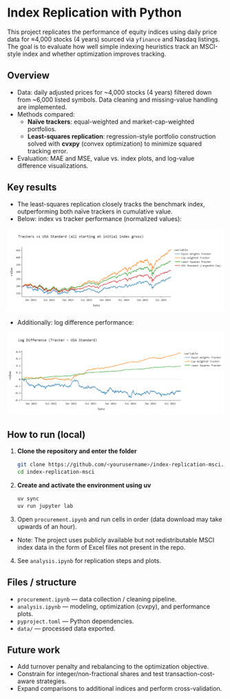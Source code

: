 # Index Replication with Python

This project replicates the performance of equity indices using daily price data for ≈4,000 stocks (4 years) sourced via `yfinance` and Nasdaq listings. The goal is to evaluate how well simple indexing heuristics track an MSCI-style index and whether optimization improves tracking.

## Overview
- Data: daily adjusted prices for ~4,000 stocks (4 years) filtered down from ~6,000 listed symbols. Data cleaning and missing-value handling are implemented.
- Methods compared:
  - **Naïve trackers**: equal-weighted and market-cap-weighted portfolios.
  - **Least-squares replication**: regression-style portfolio construction solved with **cvxpy** (convex optimization) to minimize squared tracking error.
- Evaluation: MAE and MSE, value vs. index plots, and log-value difference visualizations.

## Key results
- The least-squares replication closely tracks the benchmark index, outperforming both naïve trackers in cumulative value.
- Below: index vs tracker performance (normalized values):

![Index vs Tracker](tracker_vs_index.png)

- Additionally: log difference performance:

![Index vs Tracker](log_difference.png)


## How to run (local)
1. **Clone the repository and enter the folder**
   ```bash
   git clone https://github.com/<yourusername>/index-replication-msci.git
   cd index-replication-msci
   ```

2. **Create and activate the environment using uv**

   ```bash
   uv sync
   uv run jupyter lab
   ```

2. Open `procurement.ipynb` and run cells in order (data download may take upwards of an hour).
  - Note: The project uses publicly available but not redistributable MSCI index data in the form of Excel files not present in the repo. 
4. See `analysis.ipynb` for replication steps and plots.

## Files / structure
- `procurement.ipynb` — data collection / cleaning pipeline.
- `analysis.ipynb` — modeling, optimization (cvxpy), and performance plots.
- `pyproject.toml` — Python dependencies.
- `data/` — processed data exported.

## Future work
- Add turnover penalty and rebalancing to the optimization objective.
- Constrain for integer/non-fractional shares and test transaction-cost-aware strategies.
- Expand comparisons to additional indices and perform cross-validation.





